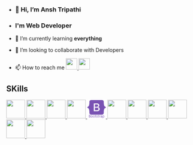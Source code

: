 - <h3>👋 Hi, I’m Ansh Tripathi <br>
- <h3>I'm Web Developer</h2>

- 🌱 I’m currently learning <strong>everything</strong>
- 💞️ I’m looking to collaborate with Developers
- 📫 How to reach me 
<a href="https://www.linkedin.com/in/anshtripathi01">  <img src="https://cdn-icons-png.flaticon.com/512/174/174857.png" width="30px" height="30px"> </a>
     <a href="mailto:tripathiansh57@gmail.com"> <img src="https://cdn-icons-png.flaticon.com/512/732/732200.png" width='30px' height='30px'></a>
<!---
Ansh57/Ansh57 is a ✨ special ✨ repository because its `README.md` (this file) appears on your GitHub profile.
You can click the Preview link to take a look at your changes.
--->
<h2>SKills</h2>
     <a href="/">  <img src="https://cdn-icons-png.flaticon.com/512/5968/5968267.png" width="50px" height="50px"> </a>
      <a href="/">  <img src="https://cdn-icons-png.flaticon.com/512/888/888847.png" width="50px" height="50px"> </a>
      <a href="/">  <img src="https://cdn-icons-png.flaticon.com/512/5968/5968292.png" width="50px" height="50px"> </a>
      <a href="/">  <img src="https://pics.freeicons.io/uploads/icons/png/20167174151551942641-512.png" width="50px" height="50px"> </a>
     <a href="/">  <img src="https://raw.githubusercontent.com/devicons/devicon/master/icons/bootstrap/bootstrap-plain-wordmark.svg" width="50px" height="50px"> </a>
    <a href="/">  <img src="https://cdn.jsdelivr.net/gh/devicons/devicon/icons/express/express-original-wordmark.svg" width="50px" height="50px"> </a> 
      <a href="/">  <img src="https://cdn.jsdelivr.net/gh/devicons/devicon/icons/nodejs/nodejs-original-wordmark.svg" width="50px" height="50px"> </a> 
      <a href="/">  <img src="https://cdn.jsdelivr.net/gh/devicons/devicon/icons/mongodb/mongodb-original-wordmark.svg" width="50px" height="50px"> </a> 
     <a href="/">  <img src="https://cdn.jsdelivr.net/gh/devicons/devicon/icons/git/git-original-wordmark.svg" width="50px" height="50px"> </a> 
     <a href="/">  <img src="https://cdn.jsdelivr.net/gh/devicons/devicon/icons/postman/postman-original-wordmark.svg" width="50px" height="50px"> </a> 
     <a href="/">  <img src="https://cdn.jsdelivr.net/gh/devicons/devicon/icons/heroku/heroku-original-wordmark.svg" width="50px" height="50px"> </a> 
     <!-- in your header -->
<link rel="stylesheet" href="https://cdn.jsdelivr.net/gh/devicons/devicon@latest/devicon.min.css">


<i class="devicon-devicon-plain"></i>
    
    
    
     
